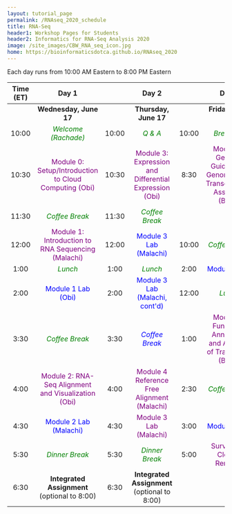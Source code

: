 ```yaml
---
layout: tutorial_page
permalink: /RNAseq_2020_schedule
title: RNA-Seq
header1: Workshop Pages for Students
header2: Informatics for RNA-Seq Analysis 2020
image: /site_images/CBW_RNA_seq_icon.jpg
home: https://bioinformaticsdotca.github.io/RNAseq_2020
---
```


Each day runs from 10:00 AM Eastern to 8:00 PM Eastern

| **Time (ET)** | **Day 1** | | **Day 2** | | **Day 3** |  
| :---: | :---: | :---: | :---: |:---: | :---: |  
| | **Wednesday, June 17** | | **Thursday, June 17** | | **Friday, June 19** |  
| 10:00 | <font color="green">*Welcome (Rachade)*</font> | 10:00 | <font color="green">*Q & A*</font> | 10:00 | <font color="green">*Breakfast*</font> |  
| 10:30 | <font color="purple">Module 0: Setup/Introduction to Cloud Computing (Obi)</font> | 10:30 | <font color="purple">Module 3: Expression and Differential Expression (Obi)</font> | 8:30 | <font color="purple">Module 7: Genome Guided and Genome-Free Transcriptome Assembly  (Brian)</font> |   
| 11:30 | <font color="green">*Coffee Break*</font> | 11:30 | <font color="green">*Coffee Break*</font>  | | |  
| 12:00 | <font color="purple">Module 1: Introduction to RNA Sequencing (Malachi)</font> | 12:00 | <font color="blue">Module 3 Lab (Malachi)</font> | 10:00 | <font color="green">*Coffee Break*</font> |  
| 1:00  | <font color="green">*Lunch*</font> | 1:00 |  <font color="green">*Lunch*</font> | 2:00 |  <font color="blue">Module 7 Lab</font> |  
| 2:00  | <font color="blue">Module 1 Lab (Obi)</font> | 2:00 | <font color="blue">Module 3 Lab (Malachi, cont'd)</font> | 12:00 | <font color="green">*Lunch*</font> |  
| 3:30  |  <font color="green">*Coffee Break*</font> | 3:30 |  <font color="blue">*Coffee Break*</font> | 1:00 | <font color="purple">Module 8: Functional Annotation and Analysis of Transcripts (Brian)</font> |  
| 4:00  | <font color="purple">Module 2: RNA-Seq Alignment and Visualization (Obi)</font> | 4:00 | <font color="purple">Module 4 Reference Free Alignment (Malachi)</font> | 2:30 | <font color="green">*Coffee Break*</font> |  
| 4:30  |  <font color="blue">Module 2 Lab (Malachi)</font> | 4:30 | <font color="purple">Module 3 Lab (Malachi)</font> | 3:00 | <font color="blue">Module 8 Lab</font> |  
| 5:30  | <font color="green">*Dinner Break*</font> | 5:30 | <font color="green">*Dinner Break*</font> | 5:00 | <font color="purple">Survey and Closing Remarks</font> |  
| 6:30  | **Integrated Assignment** (optional to 8:00) | 6:30 | **Integrated Assignment** (optional to 8:00) | | | 
